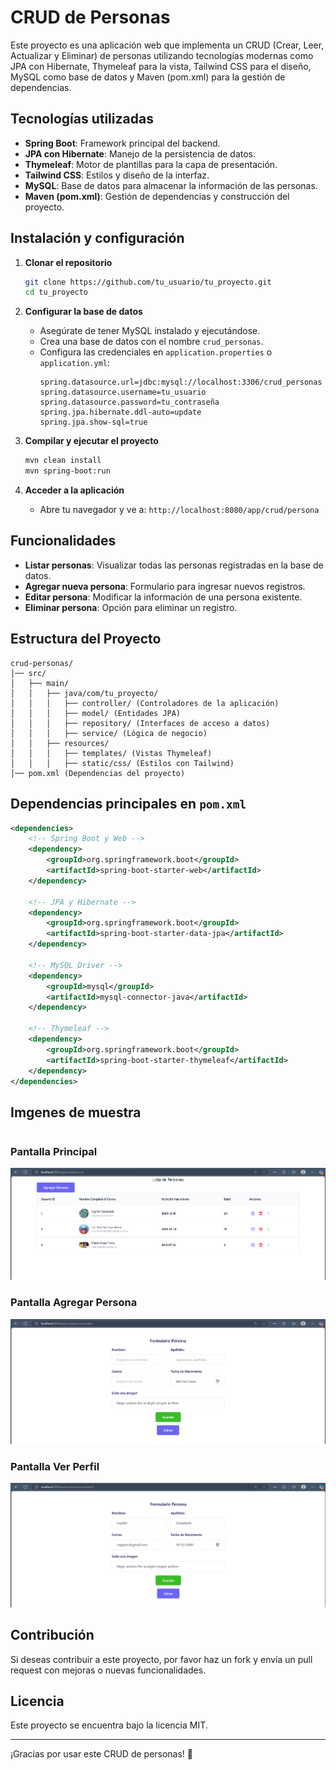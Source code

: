 # CRUD de Personas

Este proyecto es una aplicación web que implementa un CRUD (Crear, Leer, Actualizar y Eliminar) de personas utilizando tecnologías modernas como JPA con Hibernate, Thymeleaf para la vista, Tailwind CSS para el diseño, MySQL como base de datos y Maven (pom.xml) para la gestión de dependencias.

## Tecnologías utilizadas

- **Spring Boot**: Framework principal del backend.
- **JPA con Hibernate**: Manejo de la persistencia de datos.
- **Thymeleaf**: Motor de plantillas para la capa de presentación.
- **Tailwind CSS**: Estilos y diseño de la interfaz.
- **MySQL**: Base de datos para almacenar la información de las personas.
- **Maven (pom.xml)**: Gestión de dependencias y construcción del proyecto.

## Instalación y configuración

1. **Clonar el repositorio**
   ```sh
   git clone https://github.com/tu_usuario/tu_proyecto.git
   cd tu_proyecto
   ```

2. **Configurar la base de datos**
   - Asegúrate de tener MySQL instalado y ejecutándose.
   - Crea una base de datos con el nombre `crud_personas`.
   - Configura las credenciales en `application.properties` o `application.yml`:
     ```properties
     spring.datasource.url=jdbc:mysql://localhost:3306/crud_personas
     spring.datasource.username=tu_usuario
     spring.datasource.password=tu_contraseña
     spring.jpa.hibernate.ddl-auto=update
     spring.jpa.show-sql=true
     ```

3. **Compilar y ejecutar el proyecto**
   ```sh
   mvn clean install
   mvn spring-boot:run
   ```

4. **Acceder a la aplicación**
   - Abre tu navegador y ve a: `http://localhost:8080/app/crud/persona`

## Funcionalidades

- **Listar personas**: Visualizar todas las personas registradas en la base de datos.
- **Agregar nueva persona**: Formulario para ingresar nuevos registros.
- **Editar persona**: Modificar la información de una persona existente.
- **Eliminar persona**: Opción para eliminar un registro.

## Estructura del Proyecto

```
crud-personas/
│── src/
│   ├── main/
│   │   ├── java/com/tu_proyecto/
│   │   │   ├── controller/ (Controladores de la aplicación)
│   │   │   ├── model/ (Entidades JPA)
│   │   │   ├── repository/ (Interfaces de acceso a datos)
│   │   │   ├── service/ (Lógica de negocio)
│   │   ├── resources/
│   │   │   ├── templates/ (Vistas Thymeleaf)
│   │   │   ├── static/css/ (Estilos con Tailwind)
│── pom.xml (Dependencias del proyecto)
```

## Dependencias principales en `pom.xml`

```xml
<dependencies>
    <!-- Spring Boot y Web -->
    <dependency>
        <groupId>org.springframework.boot</groupId>
        <artifactId>spring-boot-starter-web</artifactId>
    </dependency>

    <!-- JPA y Hibernate -->
    <dependency>
        <groupId>org.springframework.boot</groupId>
        <artifactId>spring-boot-starter-data-jpa</artifactId>
    </dependency>

    <!-- MySQL Driver -->
    <dependency>
        <groupId>mysql</groupId>
        <artifactId>mysql-connector-java</artifactId>
    </dependency>

    <!-- Thymeleaf -->
    <dependency>
        <groupId>org.springframework.boot</groupId>
        <artifactId>spring-boot-starter-thymeleaf</artifactId>
    </dependency>
</dependencies>
```
## Imgenes de muestra
```
```
### Pantalla Principal
![Pantalla Principal](https://github.com/LuisErnesto1234/Crud_Personas_Spring/blob/main/snapshot/listado.png)
### Pantalla Agregar Persona
![Agregar Persona](https://github.com/LuisErnesto1234/Crud_Personas_Spring/blob/main/snapshot/agregar.png)
### Pantalla Ver Perfil
![Ver Perfil](https://github.com/LuisErnesto1234/Crud_Personas_Spring/blob/main/snapshot/perfil_crud.png)


## Contribución
Si deseas contribuir a este proyecto, por favor haz un fork y envía un pull request con mejoras o nuevas funcionalidades.

## Licencia
Este proyecto se encuentra bajo la licencia MIT.

---
¡Gracias por usar este CRUD de personas! 🚀

